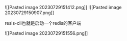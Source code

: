 ![[Pasted image 20230729151412.png]]
![[Pasted image 20230729150907.png]]

resis-cli也就是启动一个redis的客户端

![[Pasted image 20230729151556.png]]

